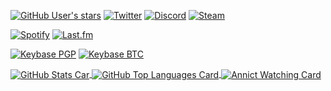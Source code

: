 <!--
**SlashNephy/SlashNephy** is a ✨ _special_ ✨ repository because its `README.md` (this file) appears on your GitHub profile.
-->

[![GitHub User's stars](https://img.shields.io/github/stars/SlashNephy?affiliations=OWNER%2CCOLLABORATOR%2CORGANIZATION_MEMBER&label=GitHub%20%E2%98%85%20Received&logo=github&style=flat-square)](https://github.com/SlashNephy)
[![Twitter](https://img.shields.io/twitter/follow/SlashNephy?label=Twitter&logo=twitter&&style=flat-square&color=blue)](https://twitter.com/SlashNephy)
[![Discord](https://img.shields.io/discord/187578406940966912?label=Discord&logo=discord&style=flat-square&color=blue)](https://discord.gg/KA3US7r6zX)
[![Steam](https://img.shields.io/badge/Steam-playing-blue?logo=steam&style=flat-square)](https://steamcommunity.com/profiles/76561198291900433)

[![Spotify](https://img.shields.io/badge/Spotify-listening-blue?logo=spotify&style=flat-square)](https://open.spotify.com/user/v1h824j8sxke430y505vk0wu8)
[![Last.fm](https://img.shields.io/endpoint?style=flat-square&url=https%3A%2F%2Flastfm-shields.starrybluesky.workers.dev%2F&cacheSeconds=30)](https://www.last.fm/user/AsteriaNocturna)

[![Keybase PGP](https://img.shields.io/keybase/pgp/SlashNephy?logo=monkeytie&style=flat-square)](https://keybase.io/SlashNephy)
[![Keybase BTC](https://img.shields.io/keybase/btc/SlashNephy?logo=bitcoin&style=flat-square)](https://keybase.io/SlashNephy)

<a href="https://github.com/SlashNephy">
  <img align="center" src="https://github-readme-stats.vercel.app/api?username=SlashNephy&show_icons=true&count_private=true&theme=tokyonight&custom_title=Statistics" title="GitHub Stats Car">
</a>

<a href="https://github.com/SlashNephy">
  <img align="center" src="https://github-readme-stats.vercel.app/api/top-langs/?username=SlashNephy&layout=compact&theme=tokyonight&langs_count=8&hide=gnuplot" title="GitHub Top Languages Card">
</a>

<a href="https://annict.jp/@SlashNephy">
  <img align="center" src="https://annict-card-dev.starry.blue/watching/SlashNephy?limit_images=0" title="Annict Watching Card">
</a>
